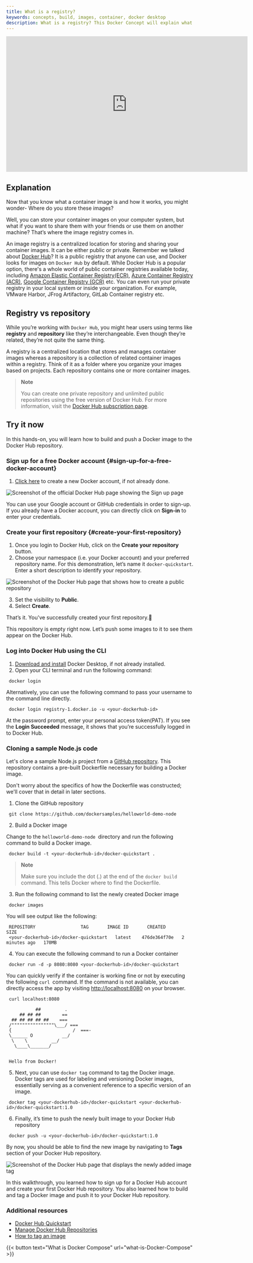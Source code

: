 ```yaml
---
title: What is a registry?
keywords: concepts, build, images, container, docker desktop
description: What is a registry? This Docker Concept will explain what a registry is, explore their interoperability, and have you interact with registries.
---
```


<iframe width="650" height="365" src="https://www.youtube.com/embed/2WDl10Wv5rs?rel=0" title="YouTube video player" frameborder="0" allow="accelerometer; autoplay; clipboard-write; encrypted-media; gyroscope; picture-in-picture; web-share" allowfullscreen></iframe>

## Explanation

Now that you know what a container image is and how it works, you might wonder- Where do you store these images? 

Well, you can store your container images on your computer system, but what if you want to share them with your friends or use them on another machine? That’s where the image registry comes in.

An image registry is a centralized location for storing and sharing your container images. It can be either public or private. Remember we talked about [Docker Hub](https://hub.docker.com)? It is a public registry that anyone can use, and Docker looks for images on `Docker Hub` by default. While Docker Hub is a popular option, there's a whole world of public container registries available today, including [Amazon Elastic Container Registry(ECR)](https://aws.amazon.com/ecr/), [Azure Container Registry (ACR)](https://azure.microsoft.com/en-in/products/container-registry), [Google Container Registry (GCR)](https://cloud.google.com/artifact-registry) etc. You can even run your private registry in your local system or inside your organization. For example, VMware Harbor, JFrog Artifactory, GitLab Container registry etc.

## Registry vs repository

While you’re working with `Docker Hub`, you might hear users using terms like **registry** and **repository** like they’re interchangeable. Even though they’re related, they’re not quite the same thing.

A registry is a centralized location that stores and manages container images whereas a repository is a collection of related container images within a registry. Think of it as a folder where you organize your images based on projects. Each repository contains one or more container images.

>**Note**
>
> You can create one private repository and unlimited public repositories using the free version of Docker Hub. For more information, visit the [Docker Hub subscription page](https://www.docker.com/pricing/).

## Try it now

In this hands-on, you will learn how to build and push a Docker image to the Docker Hub repository.

### Sign up for a free Docker account {#sign-up-for-a-free-docker-account}

1. [Click here](https://hub.docker.com/signup) to create a new Docker account, if not already done.

![Screenshot of the official Docker Hub page showing the Sign up page](images/dockerhub-signup.webp?border)

You can use your Google account or GitHub credentials in order to sign-up. If you already have a Docker account, you can directly click on **Sign-in** to enter your credentials.

### Create your first repository  {#create-your-first-repository}

1. Once you login to Docker Hub, click on the **Create your repository** button.
2. Choose your namespace (i.e. your Docker account) and your preferred repository name. For this demonstration, let’s name it `docker-quickstart`. Enter a short description to identify your repository.

![Screenshot of the Docker Hub page that shows how to create a public repository](images/create-hub-repository.webp?border)

3. Set the visibility to **Public**. 
4. Select **Create**.

That’s it. You've successfully created your first repository.🍻

This repository is empty right now. Let’s push some images to it to see them appear on the Docker Hub. 

### Log into Docker Hub using the CLI

1. [Download and install](https://www.docker.com/products/docker-desktop/) Docker Desktop, if not already installed.
2. Open your CLI terminal and run the following command:

```console
 docker login
```

Alternatively, you can use the following command to pass your username to the command line directly.

```console
 docker login registry-1.docker.io -u <your-dockerhub-id>
```

At the password prompt, enter your personal access token(PAT). If you see the **Login Succeeded** message, it shows that you’re successfully logged in to Docker Hub.

### Cloning a sample Node.js code

Let's clone a sample Node.js project from a [GitHub repository](https://github.com/dockersamples/helloworld-demo-node). This repository contains a pre-built Dockerfile necessary for building a Docker image.

Don't worry about the specifics of how the Dockerfile was constructed; we'll cover that in detail in later sections.

1. Clone the GitHub repository

```console
 git clone https://github.com/dockersamples/helloworld-demo-node
```

2. Build a Docker image

Change to the `helloworld-demo-node `directory and run the following command to build a Docker image.

```console
 docker build -t <your-dockerhub-id>/docker-quickstart .
```

>**Note**
>
> Make sure you include the dot (.) at the end of the `docker build` command. This tells Docker where to find the Dockerfile.

3. Run the following command to list the newly created Docker image

```console
 docker images
```

You will see output like the following:

```console
 REPOSITORY                 TAG       IMAGE ID       CREATED         SIZE
 <your-dockerhub-id>/docker-quickstart   latest    476de364f70e   2 minutes ago   170MB
```

4. You can execute the following command to run a Docker container

```console
 docker run -d -p 8080:8080 <your-dockerhub-id>/docker-quickstart 
```

You can quickly verify if the container is working fine or not by executing the following `curl `command. If the command is not available, you can directly access the app by visiting [http://localhost:8080](http://localhost:8080) on your browser.

```console
 curl localhost:8080
 
           ##         .
     ## ## ##        ==
  ## ## ## ## ##    ===
 /""""""""""""""""\___/ ===
 {                       /  ===-
 \______ O           __/
  \    \         __/
   \____\_______/
 
 
 Hello from Docker!
```

5. Next, you can use `docker tag` command to tag the Docker image. Docker tags are used for labeling and versioning Docker images, essentially serving as a convenient reference to a specific version of an image. 

```console 
 docker tag <your-dockerhub-id>/docker-quickstart <your-dockerhub-id>/docker-quickstart:1.0 
```

6. Finally, it’s time to push the newly built image to your Docker Hub repository

```console 
 docker push -u <your-dockerhub-id>/docker-quickstart:1.0
```

By now, you should be able to find the new image by navigating to **Tags** section of your Docker Hub repository.

![Screenshot of the Docker Hub page that displays the newly added image tag](images/dockerhub-tags.webp?border=true) 

In this walkthrough, you learned how to sign up for a Docker Hub account and create your first Docker Hub repository. You also learned how to build and tag a Docker image and push it to your Docker Hub repository.

### Additional resources

- [Docker Hub Quickstart](https://docs.docker.com/docker-hub/quickstart/)
- [Manage Docker Hub Repositories](https://docs.docker.com/docker-hub/repo)
- [How to tag an image](https://docs.docker.com/reference/cli/docker/image/tag/)

{{< button text="What is Docker Compose" url="what-is-Docker-Compose" >}}

